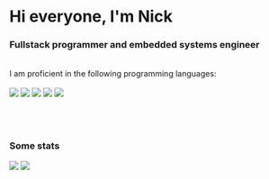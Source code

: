 <h1>Hi everyone, I'm Nick</h1>
<h3>Fullstack programmer and embedded systems engineer</h3><br />
I am proficient in the following programming languages: <br /><br />
<div>
  <img src="https://img.shields.io/badge/javascript-%23323330.svg?style=for-the-badge&logo=javascript&logoColor=%23F7DF1E" /> <img src="https://img.shields.io/badge/typescript-%23007ACC.svg?style=for-the-badge&logo=typescript&logoColor=white" /> <img src="https://img.shields.io/badge/c-%2300599C.svg?style=for-the-badge&logo=c&logoColor=white" /> <img src="https://img.shields.io/badge/dart-%230175C2.svg?style=for-the-badge&logo=dart&logoColor=white" /> <img src="https://img.shields.io/badge/php-%23777BB4.svg?style=for-the-badge&logo=php&logoColor=white" />
</div>
<br /><br /><br />
<h3>Some stats</h3>
<div style="display:flex; flex-direction: row; align-items: flex-start">
  <img src="https://github-readme-stats.vercel.app/api?username=Psychosynthesis&show_icons=true&theme=dark" />&nbsp;
  <img src="https://github-readme-stats.vercel.app/api/top-langs/?username=Psychosynthesis&layout=compact&theme=dark" />
</div>


